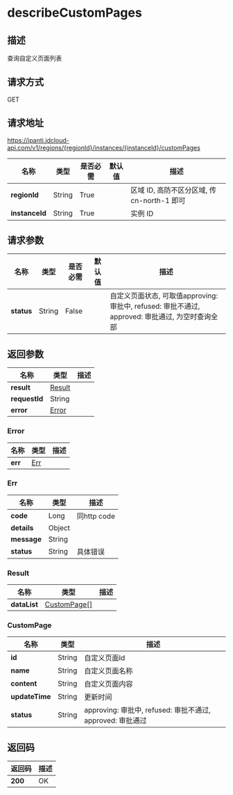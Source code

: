 # describeCustomPages


## 描述
查询自定义页面列表

## 请求方式
GET

## 请求地址
https://ipanti.jdcloud-api.com/v1/regions/{regionId}/instances/{instanceId}/customPages

|名称|类型|是否必需|默认值|描述|
|---|---|---|---|---|
|**regionId**|String|True| |区域 ID, 高防不区分区域, 传 cn-north-1 即可|
|**instanceId**|String|True| |实例 ID|

## 请求参数
|名称|类型|是否必需|默认值|描述|
|---|---|---|---|---|
|**status**|String|False| |自定义页面状态, 可取值approving: 审批中, refused: 审批不通过, approved: 审批通过, 为空时查询全部|


## 返回参数
|名称|类型|描述|
|---|---|---|
|**result**|[Result](describecustompages#result)| |
|**requestId**|String| |
|**error**|[Error](describecustompages#error)| |

### <div id="error">Error</div>
|名称|类型|描述|
|---|---|---|
|**err**|[Err](describecustompages#err)| |
### <div id="err">Err</div>
|名称|类型|描述|
|---|---|---|
|**code**|Long|同http code|
|**details**|Object| |
|**message**|String| |
|**status**|String|具体错误|
### <div id="result">Result</div>
|名称|类型|描述|
|---|---|---|
|**dataList**|[CustomPage[]](describecustompages#custompage)| |
### <div id="custompage">CustomPage</div>
|名称|类型|描述|
|---|---|---|
|**id**|String|自定义页面Id|
|**name**|String|自定义页面名称|
|**content**|String|自定义页面内容|
|**updateTime**|String|更新时间|
|**status**|String|approving: 审批中, refused: 审批不通过, approved: 审批通过|

## 返回码
|返回码|描述|
|---|---|
|**200**|OK|
